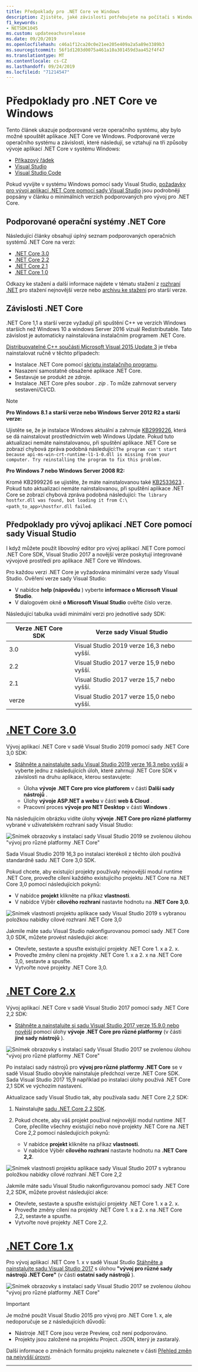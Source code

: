 ```yaml
---
title: Předpoklady pro .NET Core ve Windows
description: Zjistěte, jaké závislosti potřebujete na počítači s Windows pro vývoj a spouštění aplikací .NET Core.
f1_keywords:
- NETSDK1045
ms.custom: updateeachvsrelease
ms.date: 09/20/2019
ms.openlocfilehash: c46a1f12ca20c0e21ee205e409a2a5a89e3389b3
ms.sourcegitcommit: 56f1d1203d0075a461a10a301459d3aa452f4f47
ms.translationtype: MT
ms.contentlocale: cs-CZ
ms.lasthandoff: 09/24/2019
ms.locfileid: "71214547"
---
```

# <a name="prerequisites-for-net-core-on-windows"></a>Předpoklady pro .NET Core ve Windows

Tento článek ukazuje podporované verze operačního systému, aby bylo možné spouštět aplikace .NET Core ve Windows. Podporované verze operačního systému a závislosti, které následují, se vztahují na tři způsoby vývoje aplikací .NET Core v systému Windows:

* [Příkazový řádek](./tutorials/using-with-xplat-cli.md)
* [Visual Studio](https://www.visualstudio.com/downloads/?utm_medium=microsoft&utm_source=docs.microsoft.com&utm_campaign=button+cta&utm_content=download+vs2019)
* [Visual Studio Code](https://code.visualstudio.com/)

Pokud vyvíjíte v systému Windows pomocí sady Visual Studio, [požadavky pro vývoj aplikací .NET Core pomocí sady Visual Studio](#prerequisites-to-develop-net-core-apps-with-visual-studio) jsou podrobněji popsány v článku o minimálních verzích podporovaných pro vývoj pro .NET Core.

## <a name="net-core-supported-operating-systems"></a>Podporované operační systémy .NET Core

Následující články obsahují úplný seznam podporovaných operačních systémů .NET Core na verzi:

* [.NET Core 3.0](https://github.com/dotnet/core/blob/master/release-notes/3.0/3.0-supported-os.md)
* [.NET Core 2.2](https://github.com/dotnet/core/blob/master/release-notes/2.2/2.2-supported-os.md)
* [.NET Core 2,1](https://github.com/dotnet/core/blob/master/release-notes/2.1/2.1-supported-os.md)
* [.NET Core 1,0](https://github.com/dotnet/core/blob/master/release-notes/1.0/1.0-supported-os.md)

Odkazy ke stažení a další informace najdete v tématu stažení z [rozhraní .NET](https://dotnet.microsoft.com/download) pro stažení nejnovější verze nebo [archivu ke stažení](https://dotnet.microsoft.com/download/archives#dotnet-core) pro starší verze.

## <a name="net-core-dependencies"></a>Závislosti .NET Core

.NET Core 1,1 a starší verze vyžadují při spuštění C++ ve verzích Windows starších než Windows 10 a windows Server 2016 vizuál Redistributable. Tato závislost je automaticky nainstalována instalačním programem .NET Core.

[Distribuovatelné C++ součásti Microsoft Visual 2015 Update 3](https://www.microsoft.com/download/details.aspx?id=52685) je třeba nainstalovat ručně v těchto případech:

* Instalace .NET Core pomocí [skriptu instalačního programu](./tools/dotnet-install-script.md).
* Nasazení samostatně obsažené aplikace .NET Core.
* Sestavuje se produkt ze zdroje.
* Instalace .NET Core přes soubor *. zip* . To může zahrnovat servery sestavení/CI/CD.

> [!NOTE]
> **Pro Windows 8.1 a starší verze nebo Windows Server 2012 R2 a starší verze:**
>
> Ujistěte se, že je instalace Windows aktuální a zahrnuje [KB2999226](https://support.microsoft.com/help/2999226/update-for-universal-c-runtime-in-windows), která se dá nainstalovat prostřednictvím web Windows Update. Pokud tuto aktualizaci nemáte nainstalovanou, při spuštění aplikace .NET Core se zobrazí chybová zpráva podobná následující:`The program can't start because api-ms-win-crt-runtime-l1-1-0.dll is missing from your computer. Try reinstalling the program to fix this problem.`
>
> **Pro Windows 7 nebo Windows Server 2008 R2:**
>
> Kromě KB2999226 se ujistěte, že máte nainstalovanou také [KB2533623](https://support.microsoft.com/help/2533623/microsoft-security-advisory-insecure-library-loading-could-allow-remot) . Pokud tuto aktualizaci nemáte nainstalovanou, při spuštění aplikace .NET Core se zobrazí chybová zpráva podobná následující: `The library hostfxr.dll was found, but loading it from C:\<path_to_app>\hostfxr.dll failed`.

## <a name="prerequisites-to-develop-net-core-apps-with-visual-studio"></a>Předpoklady pro vývoj aplikací .NET Core pomocí sady Visual Studio
    
I když můžete použít libovolný editor pro vývoj aplikací .NET Core pomocí .NET Core SDK, Visual Studio 2017 a novější verze poskytují integrované vývojové prostředí pro aplikace .NET Core ve Windows.

<a name="vs-mapping"></a>

Pro každou verzi .NET Core je vyžadována minimální verze sady Visual Studio. Ověření verze sady Visual Studio:

* V nabídce **help (nápovědu** ) vyberte **informace o Microsoft Visual Studio**.
* V dialogovém okně **o Microsoft Visual Studio** ověřte číslo verze.

Následující tabulka uvádí minimální verzi pro jednotlivé sady SDK:

| Verze .NET Core SDK | Verze sady Visual Studio                      |
| --------------------- | ------------------------------------------ |
| 3.0                   | Visual Studio 2019 verze 16,3 nebo vyšší. |
| 2.2                   | Visual Studio 2017 verze 15,9 nebo vyšší. |
| 2.1                   | Visual Studio 2017 verze 15,7 nebo vyšší. |
| verze                   | Visual Studio 2017 verze 15,0 nebo vyšší. |

<!-- markdownlint-disable MD025 -->

# <a name="net-core-30tabnetcore30"></a>[.NET Core 3.0](#tab/netcore30)

Vývoj aplikací .NET Core v sadě Visual Studio 2019 pomocí sady .NET Core 3,0 SDK:

* [Stáhněte a nainstalujte sadu Visual Studio 2019 verze 16,3 nebo vyšší](/visualstudio/install/install-visual-studio) a vyberte jednu z následujících úloh, které zahrnují .NET Core SDK v závislosti na druhu aplikace, kterou sestavujete:

  * Úloha **vývoje .NET Core pro více platforem** v části **Další sady nástrojů** .
  * Úlohy **vývoje ASP.NET a webu** v části **web & Cloud** .
  * Pracovní proces **vývoje pro NET Desktop** v části **Windows** .

Na následujícím obrázku vidíte úlohy **vývoje .NET Core pro různé platformy** vybrané v uživatelském rozhraní sady Visual Studio:

![Snímek obrazovky s instalací sady Visual Studio 2019 se zvolenou úlohou "vývoj pro různé platformy .NET Core"](./media/windows-prerequisites/vs-2019-workloads.jpg)

Sada Visual Studio 2019 16,3 po instalaci kterékoli z těchto úloh používá standardně sadu .NET Core 3,0 SDK.

Pokud chcete, aby existující projekty používaly nejnovější modul runtime .NET Core, proveďte cílení každého existujícího projektu .NET Core na .NET Core 3,0 pomocí následujících pokynů:

* V nabídce **projekt** klikněte na příkaz **vlastnosti**.
* V nabídce Výběr **cílového rozhraní** nastavte hodnotu na **.NET Core 3,0**.

![Snímek vlastnosti projektu aplikace sady Visual Studio 2019 s vybranou položkou nabídky cílové rozhraní .NET Core 3,0](./media/windows-prerequisites/target-dotnet-core-3-0.jpg)

Jakmile máte sadu Visual Studio nakonfigurovanou pomocí sady .NET Core 3,0 SDK, můžete provést následující akce:

* Otevřete, sestavte a spusťte existující projekty .NET Core 1. x a 2. x.
* Proveďte změny cílení na projekty .NET Core 1. x a 2. x na .NET Core 3,0, sestavte a spusťte.
* Vytvořte nové projekty .NET Core 3,0.

# <a name="net-core-2xtabnetcore2x"></a>[.NET Core 2.x](#tab/netcore2x)

Vývoj aplikací .NET Core v sadě Visual Studio 2017 pomocí sady .NET Core 2,2 SDK:

* [Stáhněte a nainstalujte si sadu Visual Studio 2017 verze 15.9.0 nebo novější](/visualstudio/install/install-visual-studio) pomocí úlohy **vývoje .NET Core pro různé platformy** (v části **jiné sady nástrojů** ).

![Snímek obrazovky s instalací sady Visual Studio 2017 se zvolenou úlohou "vývoj pro různé platformy .NET Core"](./media/windows-prerequisites/vs-2017-workloads.jpg)

Po instalaci sady nástrojů pro **vývoj pro různé platformy .NET Core** se v sadě Visual Studio obvykle nainstaluje předchozí verze .NET Core SDK.
Sada Visual Studio 2017 15,9 například po instalaci úlohy používá .NET Core 2,1 SDK ve výchozím nastavení.

Aktualizace sady Visual Studio tak, aby používala sadu .NET Core 2,2 SDK:

 1. Nainstalujte [sadu .NET Core 2,2 SDK](https://dotnet.microsoft.com/download).

 1. Pokud chcete, aby váš projekt používal nejnovější modul runtime .NET Core, přecílíte všechny existující nebo nové projekty .NET Core na .NET Core 2,2 pomocí následujících pokynů:

    * V nabídce **projekt** klikněte na příkaz **vlastnosti**.
    * V nabídce Výběr **cílového rozhraní** nastavte hodnotu na **.NET Core 2,2**.

![Snímek vlastnosti projektu aplikace sady Visual Studio 2017 s vybranou položkou nabídky cílové rozhraní .NET Core 2,2](./media/windows-prerequisites/targeting-dotnet-core.jpg)

Jakmile máte sadu Visual Studio nakonfigurovanou pomocí sady .NET Core 2,2 SDK, můžete provést následující akce:

* Otevřete, sestavte a spusťte existující projekty .NET Core 1. x a 2. x.
* Proveďte změny cílení na projekty .NET Core 1. x a 2. x na .NET Core 2,2, sestavte a spusťte.
* Vytvořte nové projekty .NET Core 2,2.

# <a name="net-core-1xtabnetcore1x"></a>[.NET Core 1.x](#tab/netcore1x)

Pro vývoj aplikací .NET Core 1. x v sadě Visual Studio [Stáhněte a nainstalujte sadu Visual Studio 2017](/visualstudio/install/install-visual-studio) s úlohou **"vývoj pro různé sady nástrojů .NET Core"** (v části **ostatní sady nástrojů** ).

![Snímek obrazovky s instalací sady Visual Studio 2017 se zvolenou úlohou "vývoj pro různé platformy .NET Core"](./media/windows-prerequisites/vs-workloads.jpg)

> [!IMPORTANT]
> Je možné použít Visual Studio 2015 pro vývoj pro .NET Core 1. x, ale nedoporučuje se z následujících důvodů:
>
> * Nástroje .NET Core jsou verze Preview, což není podporováno.
> * Projekty jsou založené na projektu Project. JSON, který je zastaralý.
>
> Další informace o změnách formátu projektu naleznete v části [Přehled změn na nejvyšší úrovni](./tools/cli-msbuild-architecture.md).

---

